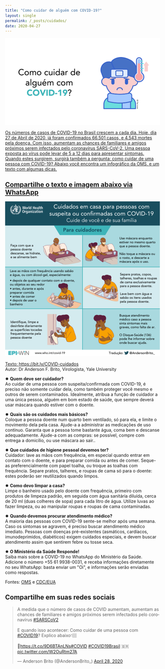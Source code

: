 ```yaml
---
title: "Como cuidar de alguém com COVID-19?"
layout: single
permalink: /_posts/cuidados/
date: 2020-04-27
---
```


<a href="https://bit.ly/COVID-cuidados"><img src="/assets/images/cuidados_capa.png" width="700">

Os números de casos de COVID-19 no Brasil crescem a cada dia. Hoje, dia 27 de Abril de 2020, já foram confirmados 66.501 casos, e 4.543 mortes pela doença. Com isso, aumentam as chances de familiares e amigos próximos serem infectados pelo coronavírus SARS-CoV-2. Uma pessoa exposta ao vírus pode levar de 5 a 12 dias para apresentar sintomas. Quando estes surgirem, surgirá também a pergunta: como cuidar de uma pessoa com COVID-19? Abaixo você encontra um infográfico da OMS, e um texto com algumas dicas.

## Compartilhe o texto e imagem abaixo via WhatsApp

<img src="/assets/images/cuidados.png">

Texto: <https://bit.ly/COVID-cuidados><br>
Autor: Dr Anderson F. Brito, Virologista, Yale University


✹ **Quem deve ser cuidador?**<br />
Ao cuidar de uma pessoa com suspeita/confirmada com COVID-19, é preciso não somente cuidar dela, como também proteger você mesmo e outros de serem contaminados. Idealmente, atribua a função de cuidador a uma única pessoa, alguém em bom estado de saúde, que sempre deverá usar máscara quando estiver com o doente.


✹ **Quais são os cuidados mais básicos?**<br />
Coloque a pessoa doente num quarto bem ventilado, só para ela, e limite o movimento dela pela casa. Ajude-a a administrar as medicações de uso contínuo. Garanta que a pessoa tome bastante água, coma bem e descanse adequadamente. Ajude-a com as compras: se possível, compre com entrega a domicílio, ou use máscara ao sair..


✹ **Que cuidados de higiene pessoal devemos ter?**<br />
Cuidador: lave as mãos com frequência, em especial quando entrar em contato com o doente, e para preparar comida ou antes de comer. Seque-as preferencialmente com papel toalha, ou troque as toalhas com frequência. Separe pratos, talheres, e roupas de cama só para o doente: estes poderão ser reutilizados quando limpos.


✹ **Como devo limpar a casa?**<br />
Limpe o banheiro usado pelo doente com frequência, primeiro com produtos de limpeza padrão, em seguida com água sanitária diluída, cerca de 20 ml (duas colheres de sopa) para cada litro de água. Utilize luvas ao fazer limpeza, ou ao manipular roupas e roupas de cama contaminadas.


✹ **Quando devemos procurar atendimento médico?**<br />
A maioria das pessoas com COVID-19 sente-se melhor após uma semana. Caso os sintomas se agravem, é preciso buscar atendimento médico imediato. Pessoas com doenças pré-existentes (asmáticos, cardíacos, imunodeprimidos, diabéticos) exigem cuidados especiais, e devem buscar atendimento assim que sentirem febre ou tosse seca.


✹ **O Ministério da Saúde Responde!**<br />
Saiba mais sobre a COVID-19 no WhatsApp do Ministério da Saúde. Adicione o número +55 61 9938-0031, e receba informações diretamente no seu WhatsApp: basta enviar um "Oi", e informações serão enviadas como respostas.


Fontes: [OMS](https://apps.who.int/iris/rest/bitstreams/1272288/retrieve) e [CDC/EUA](https://www.cdc.gov/coronavirus/2019-ncov/if-you-are-sick/care-for-someone.html)


## Compartilhe em suas redes sociais
<blockquote class="twitter-tweet"><p lang="pt" dir="ltr">A medida que o número de casos de COVID aumentam, aumentam as chances de familiares e amigos próximos serem infectados pelo coronavírus <a href="https://twitter.com/hashtag/SARSCoV2?src=hash&amp;ref_src=twsrc%5Etfw">#SARSCoV2</a><br><br>E quando isso acontecer: Como cuidar de uma pessoa com <a href="https://twitter.com/hashtag/COVID19?src=hash&amp;ref_src=twsrc%5Etfw">#COVID19</a>? Explico abaixo👇🏽<br><br>🔗<a href="https://t.co/9D6BTAnLNs">https://t.co/9D6BTAnLNs</a><a href="https://twitter.com/hashtag/COVID?src=hash&amp;ref_src=twsrc%5Etfw">#COVID</a> <a href="https://twitter.com/hashtag/COVID19Brasil?src=hash&amp;ref_src=twsrc%5Etfw">#COVID19Brasil</a> 🇧🇷 <a href="https://t.co/W2OuRtm27A">pic.twitter.com/W2OuRtm27A</a></p>&mdash; Anderson Brito (@AndersonBrito_) <a href="https://twitter.com/AndersonBrito_/status/1254970302863421445?ref_src=twsrc%5Etfw">April 28, 2020</a></blockquote> <script async src="https://platform.twitter.com/widgets.js" charset="utf-8"></script>
